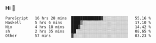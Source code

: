 ### Hi 👋

<!--START_SECTION:waka-->

```text
PureScript   16 hrs 28 mins  █████████████▓░░░░░░░░░░░   55.16 %
Haskell      5 hrs 6 mins    ████▒░░░░░░░░░░░░░░░░░░░░   17.10 %
Nix          4 hrs 18 mins   ███▓░░░░░░░░░░░░░░░░░░░░░   14.42 %
sh           2 hrs 35 mins   ██░░░░░░░░░░░░░░░░░░░░░░░   08.65 %
Other        57 mins         ▓░░░░░░░░░░░░░░░░░░░░░░░░   03.23 %
```

<!--END_SECTION:waka-->
